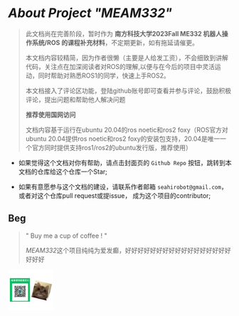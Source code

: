 # *About Project "MEAM332"*

>  此文档尚在完善阶段，暂时作为 **南方科技大学2023Fall ME332 机器人操作系统/ROS 的课程补充材料**，不定期更新，如有拖延请催更。
>
> 
> 本文档内容较精简，因为作者很懒（主要是人给发工资），不会细致到讲解代码，关注点在加深阅读者对ROS的理解,以便与在今后的项目中灵活运动，同时帮助对熟悉ROS1的同学，快速上手ROS2。
>
>  
>
>  本文档接入了评论区功能，登陆github账号即可查看并参与评论，鼓励积极评论，提出问题和帮助他人解决问题
>
>  
>
>  **推荐使用国网访问**
>
>  
>
>  文档内容基于运行在ubuntu 20.04的ros noetic和ros2 foxy（ROS官方对ubuntu 20.04提供ros noetic和ros2 foxy的安装包支持，20.04是唯一一个官方同时提供支持ros1/ros2的ubuntu发行版，推荐使用）



- 如果觉得这个文档对你有帮助，请点击封面页的 `Github Repo` 按钮，跳转到本文档的仓库给这个仓库一个Star;


- 如果有意愿参与这个文档的建设，请联系作者邮箱 `seahirobot@gmail.com`，或者对这个仓库pull request或提issue， 成为这个项目的contributor; 







## Beg

> " Buy me a cup of coffee ! " 
> 
> *MEAM332*这个项目纯纯为爱发癫，好好好好好好好好好好好好好好好好好好好好

<img src="_media/beg.jpg" style="zoom: 10%;" />
